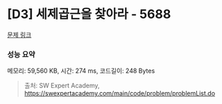 # [D3] 세제곱근을 찾아라 - 5688 

[문제 링크](https://swexpertacademy.com/main/code/problem/problemDetail.do?contestProbId=AWXVyCaKugQDFAUo) 

### 성능 요약

메모리: 59,560 KB, 시간: 274 ms, 코드길이: 248 Bytes



> 출처: SW Expert Academy, https://swexpertacademy.com/main/code/problem/problemList.do